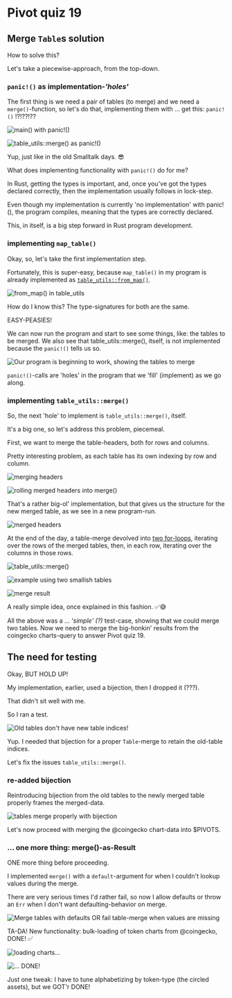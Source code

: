 # Pivot quiz 19

## Merge `Table`s solution

How to solve this?

Let's take a piecewise-approach, from the top-down.

### `panic!()` as implementation-*'holes'*

The first thing is we need a pair of tables (to merge) and we need a 
`merge()`-function, so let's do that, implementing them with ... get this: 
`panic!()` !?!??!??

![`main()` with `panic!()`](imgs/01a-main-with-panic.png)

![`table_utils::merge()` as `panic!()`](imgs/01b-table-utils-with-panic.png)

Yup, just like in the old Smalltalk days. 😎

What does implementing functionality with `panic!()` do for me?

In Rust, getting the types is important, and, once you've got the types 
declared correctly, then the implementation usually follows in lock-step.

Even though my implementation is currently 'no implementation' with panic!(), 
the program compiles, meaning that the types are correctly declared.

This, in itself, is a big step forward in Rust program development.

### implementing `map_table()`

Okay, so, let's take the first implementation step.

Fortunately, this is super-easy, because `map_table()` in my program is already 
implemented as 
[`table_utils::from_map()`](../../libs/book/table_utils.rs#L105-L114).

![`from_map()` in `table_utils`](imgs/02a-from_map.png)

How do I know this? The type-signatures for both are the same.

EASY-PEASIES!

We can now run the program and start to see some things, like: the tables to 
be merged. We also see that table_utils::merge(), itself, is not implemented 
because the `panic!()` tells us so.

![Our program is beginning to work, showing the tables to merge](imgs/02b-tables-to-merge.png)

`panic!()`-calls are 'holes' in the program that we 'fill' (implement) as we 
go along.

### implementing `table_utils::merge()`

So, the next 'hole' to implement is `table_utils::merge()`, itself.

It's a big one, so let's address this problem, piecemeal.

First, we want to merge the table-headers, both for rows and columns.

Pretty interesting problem, as each table has its own indexing by row and 
column.

![merging headers](imgs/03a-merge-headers.png)

![rolling merged headers into `merge()`](imgs/03b-merge-headers.png)

That's a rather big-ol' implementation, but that gives us the structure for 
the new merged table, as we see in a new program-run.

![merged headers](imgs/03c-merged-headers.png)

At the end of the day, a table-merge devolved into 
[two for-loops](../../book/table_utils.rs#L244-L281), iterating 
over the rows of the merged tables, then, in each row, iterating over the 
columns in those rows.

![`table_utils::merge()`](imgs/04a-merge-routine.png)

![example using two smallish tables](imgs/04b-merge-sample.png)

![merge result](imgs/04c-merged.png)

A really simple idea, once explained in this fashion. ✅😅 

All the above was a ... *'simple' (?)* test-case, showing that we could
merge two tables. Now we need to merge the big-honkin' results from the
coingecko charts-query to answer Pivot quiz 19.

## The need for testing

Okay, BUT HOLD UP!

My implementation, earlier, used a bijection, then I dropped it (???).

That didn't sit well with me.

So I ran a test.

![Old tables don't have new table indices!](imgs/05-need-bijection.png)

Yup. I needed that bijection for a proper `Table`-merge to retain the 
old-table indices.

Let's fix the issues `table_utils::merge()`.

### re-added bijection

Reintroducing bijection from the old tables to the newly merged table properly 
frames the merged-data.

![tables merge properly with bijection](imgs/06-with-bijection.png)

Let's now proceed with merging the @coingecko chart-data into $PIVOTS.

### ... one more thing: merge()-as-Result

ONE more thing before proceeding.

I implemented `merge()` with a `default`-argument for when I couldn't lookup 
values during the merge.

There are very serious times I'd rather fail, so now I allow defaults or throw 
an `Err` when I don't want defaulting-behavior on merge.

![Merge tables with defaults OR fail table-merge when values are missing](imgs/07-merge-as-result.png)

TA-DA! New functionality: bulk-loading of token charts from @coingecko, DONE! ✅

![loading charts...](imgs/08a-snarfing.png)

![... DONE!](imgs/08b-pivots.png)

Just one tweak: I have to tune alphabetizing by token-type (the circled 
assets), but we GOT'r DONE! 
